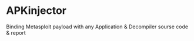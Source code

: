 # APKinjector
Binding Metasploit payload with any Application &amp; Decompiler sourse code &amp; report
